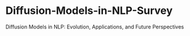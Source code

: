 # Diffusion-Models-in-NLP-Survey
Diffusion Models in NLP: Evolution, Applications, and Future Perspectives
